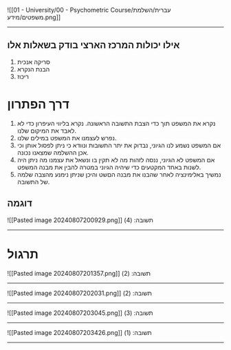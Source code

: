 ![[01 - University/00 - Psychometric Course/עברית/השלמת משפטים/מידע.png]]
***
## אילו יכולות המרכז הארצי בודק בשאלות אלו
1. סריקה אנכית
2. הבנת הנקרא
3. ריכוז

# דרך הפתרון
1. נקרא את המשפט תוך כדי הצבת התשובה הראשונה. נקרא בליווי העיפרון כדי לא לאבד את המיקום שלנו.
2. נפרש לעצמנו את המשפט במילים שלנו.
3. אם המשפט נשמע לנו הגיוני, נבדוק את יתר התשובות ונוודא כי ניתן לפסול אותן וכי אכן ההשלמה שמצאנו נכונה.
4. אם המשפט לא הגיוני, ננסה לזהות מה לא תקין בו ונשאל את עצמנו מה ניתן היה לשנות באחד המקטעים כדי שיהיה הגיוני במטרה להבין את מבנה המשפט.
5. נמשיך באלימינציה לאחר שהבנו את מבנה הםשט והיכן שניתן נימנע מהצבה שלמה של התשובה.
## דוגמה
![[Pasted image 20240807200929.png]]
תשובה: (4)
***
# תרגול
![[Pasted image 20240807201357.png]]
תשובה: (2)
***
![[Pasted image 20240807202031.png]]
תשובה: (2)
***
![[Pasted image 20240807203045.png]]
תשובה: (3)
***
![[Pasted image 20240807203426.png]]
תשובה: (1)
***
